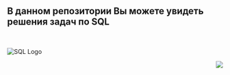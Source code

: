 

 ## В данном репозитории Вы можете увидеть решения задач по SQL
<br> 

 ![SQL Logo]( https://proselyte.net/wp-content/uploads/2016/05/Introduction-to-SQL.png)


 <img style="float: right;" src="https://proselyte.net/wp-content/uploads/2016/05/Introduction-to-SQL.png">
